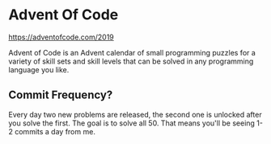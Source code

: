 # Advent Of Code

 https://adventofcode.com/2019

Advent of Code is an Advent calendar of small programming puzzles for a variety of skill sets and skill levels that can be solved in any programming language you like.

## Commit Frequency?

Every day two new problems are released, the second one is unlocked after you solve the first. The goal is to solve all 50.
That means you'll be seeing 1-2 commits a day from me.
